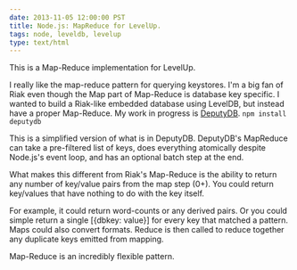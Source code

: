 ```yaml
---
date: 2013-11-05 12:00:00 PST
title: Node.js: MapReduce for LevelUp.
tags: node, leveldb, levelup
type: text/html
---
```


This is a Map-Reduce implementation for LevelUp.

I really like the map-reduce pattern for querying keystores.
I'm a big fan of Riak even though the Map part of Map-Reduce is database key specific.
I wanted to build a Riak-like embedded database using LevelDB, but instead have a proper Map-Reduce.
My work in progress is [DeputyDB](https://github.com/fritzy/deputy). `npm install deputydb`

This is a simplified version of what is in DeputyDB.
DeputyDB's MapReduce can take a pre-filtered list of keys, does everything atomically despite Node.js's event loop, and has an optional batch step at the end.

<script src="https://gist.github.com/fritzy/7322802.js?file=levelreduce.js"></script>

What makes this different from Riak's Map-Reduce is the ability to return any number of key/value pairs from the map step (0+).
You could return key/values that have nothing to do with the key itself.

For example, it could return word-counts or any derived pairs.
Or you could simple return a single [{dbkey: value}] for every key that matched a pattern.
Maps could also convert formats.
Reduce is then called to reduce together any duplicate keys emitted from mapping.

Map-Reduce is an incredibly flexible pattern.

